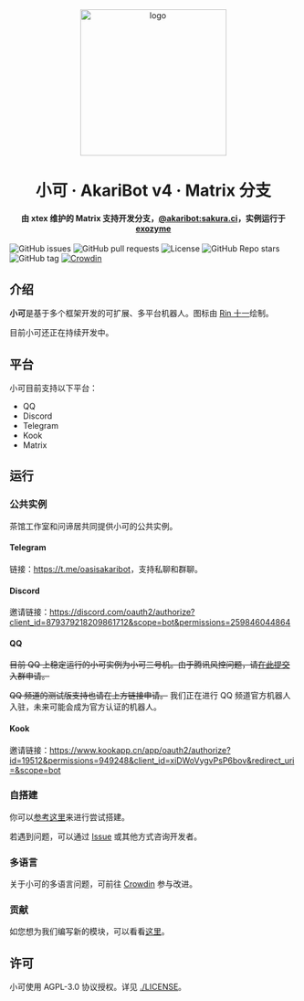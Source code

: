<div align="center">
  <img width="256" src="./assets/character_marked.png" alt="logo">

# 小可 · AkariBot v4 · Matrix 分支
#### 由 xtex 维护的 Matrix 支持开发分支，[@akaribot:sakura.ci](https://matrix.to/#/@akaribot:sakura.ci)，实例运行于 [exozyme](https://exozy.me/)

</div>

![GitHub issues](https://img.shields.io/github/issues/Teahouse-Studios/bot) ![GitHub pull requests](https://img.shields.io/github/issues-pr/Teahouse-Studios/bot) ![License](https://img.shields.io/github/license/Teahouse-Studios/bot) ![GitHub Repo stars](https://img.shields.io/github/stars/Teahouse-Studios/bot?style=social) ![GitHub tag](https://img.shields.io/github/v/tag/Teahouse-Studios/bot?include_prereleases) [![Crowdin](https://badges.crowdin.net/akari-bot/localized.svg)](https://crowdin.com/project/akari-bot)

## 介绍

**小可**是基于多个框架开发的可扩展、多平台机器人。图标由 [Rin 十一](https://mihuashi.com/profiles/75826?role=painter)绘制。

目前小可还正在持续开发中。

## 平台

小可目前支持以下平台：

-   QQ
-   Discord
-   Telegram
-   Kook
-   Matrix

## 运行

### 公共实例

茶馆工作室和问谛居共同提供小可的公共实例。

#### Telegram

链接：<https://t.me/oasisakaribot>，支持私聊和群聊。

#### Discord

邀请链接：<https://discord.com/oauth2/authorize?client_id=879379218209861712&scope=bot&permissions=259846044864>

#### QQ

~~目前 QQ 上稳定运行的小可实例为小可三号机。由于腾讯风控问题，请[在此提交](https://github.com/Teahouse-Studios/akari-bot/issues/new?assignees=OasisAkari&labels=New&template=add_new_group.yaml&title=%5BNEW%5D%3A+)入群申请。~~

~~QQ 频道的测试版支持也请在上方链接申请。~~ 我们正在进行 QQ 频道官方机器人入驻，未来可能会成为官方认证的机器人。

#### Kook

邀请链接：<https://www.kookapp.cn/app/oauth2/authorize?id=19512&permissions=949248&client_id=xiDWoVygvPsP6bov&redirect_uri=&scope=bot>

### 自搭建

你可以[参考这里](./DEPLOY.md)来进行尝试搭建。

若遇到问题，可以通过 [Issue](https://github.com/Teahouse-Studios/akari-bot/issues/new) 或其他方式咨询开发者。

### 多语言

关于小可的多语言问题，可前往 [Crowdin](https://crowdin.com/project/akari-bot) 参与改进。

### 贡献

如您想为我们编写新的模块，可以看看[这里](https://bot.teahouse.team/wiki/%E6%96%B0%E5%BB%BA%E6%A8%A1%E5%9D%97%E6%8C%87%E5%8D%97)。

## 许可

小可使用 AGPL-3.0 协议授权。详见 [./LICENSE](./LICENSE)。
